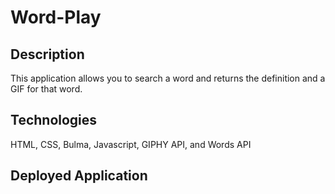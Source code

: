 # Word-Play

## Description
This application allows you to search a word and returns the definition and a GIF for that word.

## Technologies

HTML, CSS, Bulma, Javascript, GIPHY API, and Words API

## Deployed Application